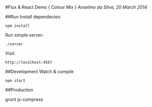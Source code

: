 #Flux & React Demo { Colour Mix }
_Anselmo da Silva, 20 March 2014_

##Run
Install dependecies:
    
    npm install

Run simple server:
    
    ./server

Visit:

    http://localhost:4567


##Development
Watch & compile 
        
    npm start

##Production
   
   grunt js-compress

